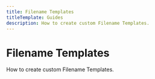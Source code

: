 ```yaml
---
title: Filename Templates
titleTemplate: Guides
description: How to create custom Filename Templates.
---
```


# Filename Templates
How to create custom Filename Templates.

